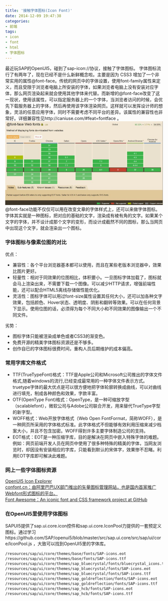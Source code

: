```yaml
---
title: '接触字体图标(Icon Font)'
date: 2014-12-09 19:47:38
categories: 
- 前端
tags: 
- icon
- font
- html
- 字体图标
---
```

最近玩SAP的OpenUI5，碰到了sap-icon://协议，接触了字体图标。
字体图标流行了有两年了，现在已经不是什么新鲜概念啦。主要是因为 CSS3 增加了一个非常实用的属性@font-face。传统的网页中的字体设置，使用font-family属性来定义，而且受限于浏览者电脑上所安装的字体，如果浏览者电脑上没有安装对应字体，那么网页渲染起来就会使用其他字体来代替。而新增的@font-face改变了这一现状，使用该属性，可以指定服务器上的一个字体，当浏览者访问的时候，会优先下载服务器上的字体，然后再使用该字体渲染网页。这样就可以发挥设计师的想象，灵活的任意应用字体，同时不需要考虑不同平台的差异。该属性的兼容性也非常好。详细兼容性见http://caniuse.com/#feat=fontface 。
![接触字体图标(Icon Font)](/images/2014/12/0026uWfMgy6OgF72oQV71.jpg)
@font-face功能不仅仅可以用在改变文章的字体样式上，还可以来做字体图标。字体其实就是一种图标，把对应的基础的文字，渲染成有棱有角的文字。如果某个文字的字体，并不设计成那个文字的变形，而设计成截然不同的图标，那么当网页中出现这个文字，就会渲染出一个图标。

### 字体图标与像素位图的对比

优点：
- 兼容性：各个平台浏览器基本都可以使用，而且在某些老版本浏览器中，效果比图片更好。
- 轻量性：相对于同效果的位图相比，体积要小。一旦图标字体加载了，图标就会马上渲染出来，不需要下载一个图像。可以减少HTTP请求，增强前端性能，还可以配合HTML5离线存储做性能优化。
- 灵活性：图标字体可以用过font-size属性设置其任何大小，还可以加各种文字效果，包括颜色、Hover状态、透明度、阴影和翻转等效果。可以在任何背景下显示。使用位图的话，必须得为每个不同大小和不同效果的图像输出一个不同文件。

劣势：
- 图标字体只能被渲染成单色或者CSS3的渐变色。
- 免费开源的精美字体图标资源还是不够多。
- 创作自已的字体图标很费时间，重构人员后期维护的成本偏高。

### 常用字库文件格式

- TTF(TrueTypeFont)格式：TTF是Apple公司和Microsoft公司推出的字体文件格式,随着windows的流行,已经变成最常用的一种字体文件表示方式。truetype字体的最大优点是可以很方便地把字体轮廓转换成曲线，可以对曲线进行填充，制成各种颜色和效果，字款丰富。
- OTF(OpenType Font)格式：OpenType，是一种可缩放字型（scalablefont），微软公司与Adobe公司联合开发，用来替代TrueType字型的新字型。
- WOFF格式：Web开放字体格式（Web Open FontFormat，简称WOFF），是一种网页所采用的字体格式标准。此字体格式不但能够有效利用压缩来减少档案大小，并且不包含加密。WOFF得到许多主要字体制造公司的支持。
- EOT格式：EOT是一种压缩字库，目的是解决在网页中嵌入特殊字体的难题。例如：网页前端开发人员在网页中使用了很多种特殊的精美的字体，当网友浏览时，却因没有安装相应的字库，只能看到默认的宋体字，效果惨不忍睹。利用EOT字库即可解决此难题。

### 网上一些字体图标资源
[OpenUI5 Icon Explorer](https://openui5.hana.ondemand.com/test-resources/sap/m/demokit/icon-explorer/index.html)  
[confont.cn：由阿里巴巴UX部门推出的矢量图标管理网站，也是国内首家推广Webfont形式图标的平台。](http://www.iconfont.cn/)  
[Font Awesome：An iconic font and CSS framework project at GitHub](https://github.com/FortAwesome/Font-Awesome)  

### 在OpenUI5里使用字体图标
SAPUI5提供了sap.ui.core.icon控件和sap.ui.core.IconPool力提供的一套预定义图标。通过学习https://github.com/SAP/openui5/blob/master/src/sap.ui.core/src/sap/ui/core/IconPool.js ，大致可以找到OpenUI5里的字体库。
```
/resources/sap/ui/core/themes/base/fonts/SAP-icons.eot
/resources/sap/ui/core/themes/base/fonts/SAP-icons.ttf
/resources/sap/ui/core/themes/sap_bluecrystal/fonts/bluecrystal_icons.ttf
/resources/sap/ui/core/themes/sap_bluecrystal/fonts/SAP-icons.eot
/resources/sap/ui/core/themes/sap_bluecrystal/fonts/SAP-icons.ttf
/resources/sap/ui/core/themes/sap_goldreflection/fonts/SAP-icons.eot
/resources/sap/ui/core/themes/sap_goldreflection/fonts/SAP-icons.ttf
/resources/sap/ui/core/themes/sap_hcb/fonts/SAP-icons.eot
/resources/sap/ui/core/themes/sap_hcb/fonts/SAP-icons.ttf
```